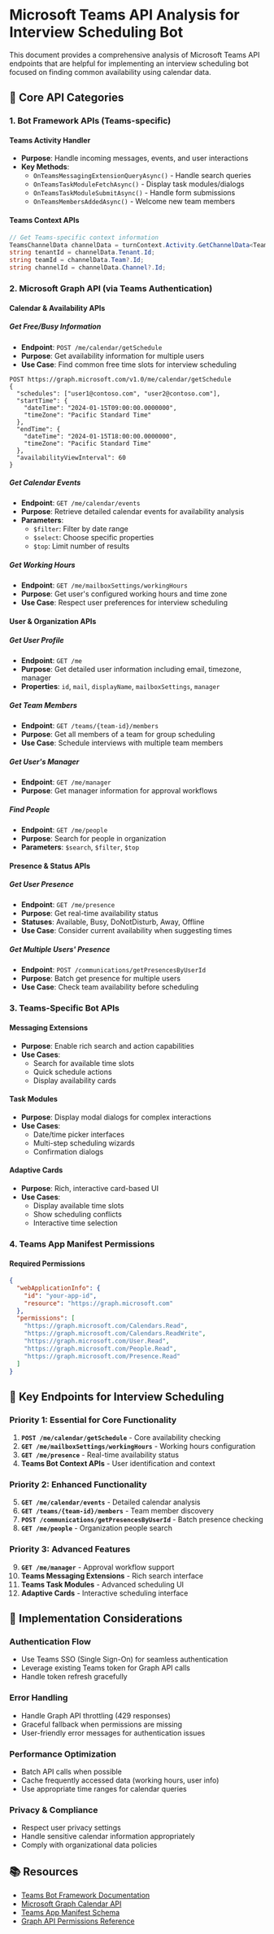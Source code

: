 # Microsoft Teams API Analysis for Interview Scheduling Bot

This document provides a comprehensive analysis of Microsoft Teams API endpoints that are helpful for implementing an interview scheduling bot focused on finding common availability using calendar data.

## 🔗 Core API Categories

### 1. Bot Framework APIs (Teams-specific)

#### **Teams Activity Handler**
- **Purpose**: Handle incoming messages, events, and user interactions
- **Key Methods**:
  - `OnTeamsMessagingExtensionQueryAsync()` - Handle search queries
  - `OnTeamsTaskModuleFetchAsync()` - Display task modules/dialogs
  - `OnTeamsTaskModuleSubmitAsync()` - Handle form submissions
  - `OnTeamsMembersAddedAsync()` - Welcome new team members

#### **Teams Context APIs**
```csharp
// Get Teams-specific context information
TeamsChannelData channelData = turnContext.Activity.GetChannelData<TeamsChannelData>();
string tenantId = channelData.Tenant.Id;
string teamId = channelData.Team?.Id;
string channelId = channelData.Channel?.Id;
```

### 2. Microsoft Graph API (via Teams Authentication)

#### **Calendar & Availability APIs**

##### **Get Free/Busy Information**
- **Endpoint**: `POST /me/calendar/getSchedule`
- **Purpose**: Get availability information for multiple users
- **Use Case**: Find common free time slots for interview scheduling
```http
POST https://graph.microsoft.com/v1.0/me/calendar/getSchedule
{
  "schedules": ["user1@contoso.com", "user2@contoso.com"],
  "startTime": {
    "dateTime": "2024-01-15T09:00:00.0000000",
    "timeZone": "Pacific Standard Time"
  },
  "endTime": {
    "dateTime": "2024-01-15T18:00:00.0000000", 
    "timeZone": "Pacific Standard Time"
  },
  "availabilityViewInterval": 60
}
```

##### **Get Calendar Events**
- **Endpoint**: `GET /me/calendar/events`
- **Purpose**: Retrieve detailed calendar events for availability analysis
- **Parameters**:
  - `$filter`: Filter by date range
  - `$select`: Choose specific properties
  - `$top`: Limit number of results

##### **Get Working Hours**
- **Endpoint**: `GET /me/mailboxSettings/workingHours`
- **Purpose**: Get user's configured working hours and time zone
- **Use Case**: Respect user preferences for interview scheduling

#### **User & Organization APIs**

##### **Get User Profile**
- **Endpoint**: `GET /me`
- **Purpose**: Get detailed user information including email, timezone, manager
- **Properties**: `id`, `mail`, `displayName`, `mailboxSettings`, `manager`

##### **Get Team Members**
- **Endpoint**: `GET /teams/{team-id}/members`
- **Purpose**: Get all members of a team for group scheduling
- **Use Case**: Schedule interviews with multiple team members

##### **Get User's Manager**
- **Endpoint**: `GET /me/manager`
- **Purpose**: Get manager information for approval workflows

##### **Find People**
- **Endpoint**: `GET /me/people`
- **Purpose**: Search for people in organization
- **Parameters**: `$search`, `$filter`, `$top`

#### **Presence & Status APIs**

##### **Get User Presence**
- **Endpoint**: `GET /me/presence`
- **Purpose**: Get real-time availability status
- **Statuses**: Available, Busy, DoNotDisturb, Away, Offline
- **Use Case**: Consider current availability when suggesting times

##### **Get Multiple Users' Presence**
- **Endpoint**: `POST /communications/getPresencesByUserId`
- **Purpose**: Batch get presence for multiple users
- **Use Case**: Check team availability before scheduling

### 3. Teams-Specific Bot APIs

#### **Messaging Extensions**
- **Purpose**: Enable rich search and action capabilities
- **Use Cases**:
  - Search for available time slots
  - Quick schedule actions
  - Display availability cards

#### **Task Modules**
- **Purpose**: Display modal dialogs for complex interactions
- **Use Cases**:
  - Date/time picker interfaces
  - Multi-step scheduling wizards
  - Confirmation dialogs

#### **Adaptive Cards**
- **Purpose**: Rich, interactive card-based UI
- **Use Cases**:
  - Display available time slots
  - Show scheduling conflicts
  - Interactive time selection

### 4. Teams App Manifest Permissions

#### **Required Permissions**
```json
{
  "webApplicationInfo": {
    "id": "your-app-id",
    "resource": "https://graph.microsoft.com"
  },
  "permissions": [
    "https://graph.microsoft.com/Calendars.Read",
    "https://graph.microsoft.com/Calendars.ReadWrite", 
    "https://graph.microsoft.com/User.Read",
    "https://graph.microsoft.com/People.Read",
    "https://graph.microsoft.com/Presence.Read"
  ]
}
```

## 🎯 Key Endpoints for Interview Scheduling

### Priority 1: Essential for Core Functionality

1. **`POST /me/calendar/getSchedule`** - Core availability checking
2. **`GET /me/mailboxSettings/workingHours`** - Working hours configuration
3. **`GET /me/presence`** - Real-time availability status
4. **Teams Bot Context APIs** - User identification and context

### Priority 2: Enhanced Functionality

5. **`GET /me/calendar/events`** - Detailed calendar analysis
6. **`GET /teams/{team-id}/members`** - Team member discovery
7. **`POST /communications/getPresencesByUserId`** - Batch presence checking
8. **`GET /me/people`** - Organization people search

### Priority 3: Advanced Features

9. **`GET /me/manager`** - Approval workflow support
10. **Teams Messaging Extensions** - Rich search interface
11. **Teams Task Modules** - Advanced scheduling UI
12. **Adaptive Cards** - Interactive scheduling interface

## 🔧 Implementation Considerations

### Authentication Flow
- Use Teams SSO (Single Sign-On) for seamless authentication
- Leverage existing Teams token for Graph API calls
- Handle token refresh gracefully

### Error Handling
- Handle Graph API throttling (429 responses)
- Graceful fallback when permissions are missing
- User-friendly error messages for authentication issues

### Performance Optimization
- Batch API calls when possible
- Cache frequently accessed data (working hours, user info)
- Use appropriate time ranges for calendar queries

### Privacy & Compliance
- Respect user privacy settings
- Handle sensitive calendar information appropriately
- Comply with organizational data policies

## 📚 Resources

- [Teams Bot Framework Documentation](https://docs.microsoft.com/en-us/microsoftteams/platform/bots/what-are-bots)
- [Microsoft Graph Calendar API](https://docs.microsoft.com/en-us/graph/api/resources/calendar)
- [Teams App Manifest Schema](https://docs.microsoft.com/en-us/microsoftteams/platform/resources/schema/manifest-schema)
- [Graph API Permissions Reference](https://docs.microsoft.com/en-us/graph/permissions-reference)